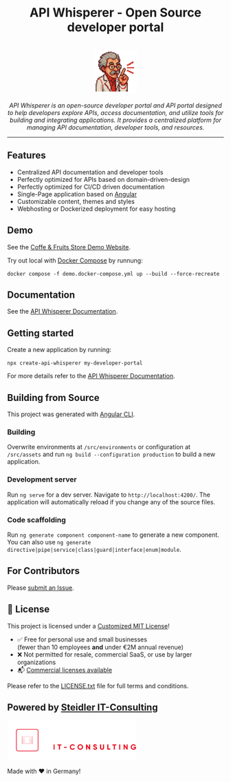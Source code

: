 <h1 style="text-align: center">API Whisperer - Open Source developer portal</h1>

<p style="text-align: center">
  <br>
  <img src="/docs/api-whisperer/images/api-whisperer.png" alt="API Whisperer logo" width="100px"/>
  <br><br>
  <em>API Whisperer is an open-source developer portal and API portal designed to help developers explore APIs, access documentation, and utilize tools for building and integrating applications. It provides a centralized platform for managing API documentation, developer tools, and resources.</em>
  <br>
</p>

<hr>

## Features

- Centralized API documentation and developer tools
- Perfectly optimized for APIs based on domain-driven-design
- Perfectly optimized for CI/CD driven documentation
- Single-Page application based on [Angular](https://angular.dev/)
- Customizable content, themes and styles
- Webhosting or Dockerized deployment for easy hosting

## Demo

See the [Coffe & Fruits Store Demo Website](https://demo.api-whisperer.io).

Try out local with [Docker Compose](https://docs.docker.com/compose/) by runnung:

  ```shell
  docker compose -f demo.docker-compose.yml up --build --force-recreate
  ```

## Documentation

See the [API Whisperer Documentation](https://api-whisperer.io).

## Getting started

Create a new application by running:

  ```shell
  npx create-api-whisperer my-developer-portal
  ```

  For more details refer to the [API Whisperer Documentation](https://api-whisperer.io).

## Building from Source

This project was generated with [Angular CLI](https://github.com/angular/angular-cli).

### Building

Overwrite environments at `/src/environments` or configuration at `/src/assets` and run `ng build --configuration production` to build a new application.

### Development server

Run `ng serve` for a dev server. Navigate to `http://localhost:4200/`. The application will automatically reload if you change any of the source files.

### Code scaffolding

Run `ng generate component component-name` to generate a new component. You can also use `ng generate directive|pipe|service|class|guard|interface|enum|module`.

## For Contributors

Please [submit an Issue](https://github.com/steidlereu/api-whisperer/issues).

## 📄 License

This project is licensed under a [Customized MIT License](./LICENSE.txt)!

- ✅ Free for personal use and small businesses  
  (fewer than 10 employees **and** under €2M annual revenue)  
- ❌ Not permitted for resale, commercial SaaS, or use by larger organizations  
- 📬 [Commercial licenses available](mailto:info@steidler.eu)

Please refer to the [LICENSE.txt](./LICENSE.txt) file for full terms and conditions.

## Powered by [Steidler IT-Consulting](https://www.steidler.eu/)

<img src="/docs/api-whisperer/images/steidler-eu.png" alt="Steidler IT-Consulting logo" width="300px"/>

Made with ❤️ in Germany!
